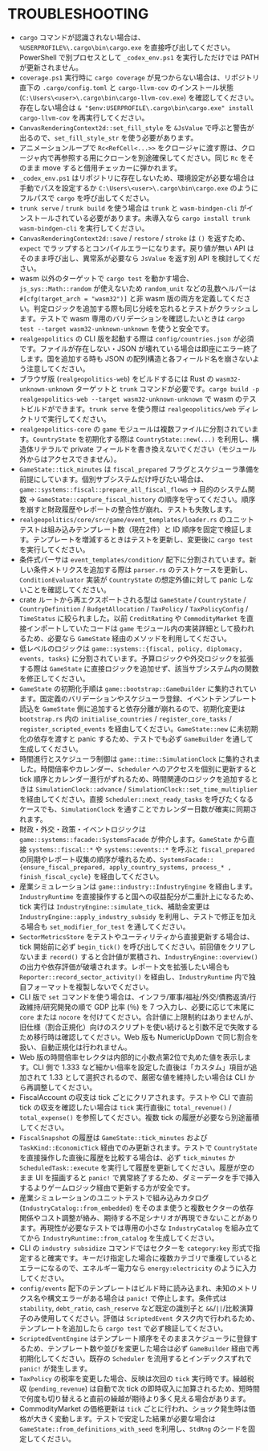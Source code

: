 # TROUBLESHOOTING

- `cargo` コマンドが認識されない場合は、`%USERPROFILE%\.cargo\bin\cargo.exe` を直接呼び出してください。PowerShell で別プロセスとして `_codex_env.ps1` を実行しただけでは PATH が更新されません。
- `coverage.ps1` 実行時に `cargo coverage` が見つからない場合は、リポジトリ直下の `.cargo/config.toml` と `cargo-llvm-cov` のインストール状態 (`C:\Users\<user>\.cargo\bin\cargo-llvm-cov.exe`) を確認してください。存在しない場合は `& "$env:USERPROFILE\.cargo\bin\cargo.exe" install cargo-llvm-cov` を再実行してください。
- `CanvasRenderingContext2d::set_fill_style` を `&JsValue` で呼ぶと警告が出るので、`set_fill_style_str` を使う必要があります。
- アニメーションループで `Rc<RefCell<...>>` をクロージャに渡す際は、クロージャ内で再参照する用にクローンを別途確保してください。同じ `Rc` をそのまま move すると借用チェッカーに弾かれます。
- `_codex_env.ps1` はリポジトリに存在しないため、環境設定が必要な場合は手動でパスを設定するか `C:\Users\<user>\.cargo\bin\cargo.exe` のようにフルパスで `cargo` を呼び出してください。
- `trunk serve` / `trunk build` を使う場合は `trunk` と `wasm-bindgen-cli` がインストールされている必要があります。未導入なら `cargo install trunk wasm-bindgen-cli` を実行してください。
- `CanvasRenderingContext2d::save` / `restore` / `stroke` は `()` を返すため、`expect` でラップするとコンパイルエラーになります。戻り値が無い API はそのまま呼び出し、異常系が必要なら `JsValue` を返す別 API を検討してください。
- wasm 以外のターゲットで `cargo test` を動かす場合、`js_sys::Math::random` が使えないため `random_unit` などの乱数ヘルパーは `#[cfg(target_arch = "wasm32")]` と非 wasm 版の両方を定義してください。判定ロジックを追加する際も同じ分岐を忘れるとテストがクラッシュします。テストで wasm 専用のバリデーションを確認したいときは `cargo test --target wasm32-unknown-unknown` を使うと安全です。
- `realgeopolitics` の CLI 版を起動する際は `config/countries.json` が必須です。ファイルが存在しない・JSON が壊れている場合は即座にエラー終了します。国を追加する時も JSON の配列構造と各フィールド名を崩さないよう注意してください。
- ブラウザ版 (`realgeopolitics-web`) をビルドするには Rust の `wasm32-unknown-unknown` ターゲットと `trunk` コマンドが必要です。`cargo build -p realgeopolitics-web --target wasm32-unknown-unknown` で wasm のテストビルドができます。`trunk serve` を使う際は `realgeopolitics/web` ディレクトリで実行してください。
- `realgeopolitics-core` の `game` モジュールは複数ファイルに分割されています。`CountryState` を初期化する際は `CountryState::new(...)` を利用し、構造体リテラルで private フィールドを書き換えないでください（モジュール外からはアクセスできません）。
- `GameState::tick_minutes` は `fiscal_prepared` フラグとスケジューラ準備を前提にしています。個別サブシステムだけ呼びたい場合は、`game::systems::fiscal::prepare_all_fiscal_flows` → 目的のシステム関数 → `GameState::capture_fiscal_history` の順序を守ってください。順序を崩すと財政履歴やレポートの整合性が崩れ、テストも失敗します。
- `realgeopolitics/core/src/game/event_templates/loader.rs` のユニットテストは組み込みテンプレート数（現在2件）と ID 順序を固定で検証します。テンプレートを増減するときはテストを更新し、変更後に `cargo test` を実行してください。
- 条件式パーサは `event_templates/condition/` 配下に分割されています。新しい条件メトリクスを追加する際は `parser.rs` のテストケースを更新し、`ConditionEvaluator` 実装が `CountryState` の想定外値に対して panic しないことを確認してください。
- crate ルートから再エクスポートされる型は `GameState` / `CountryState` / `CountryDefinition` / `BudgetAllocation` / `TaxPolicy` / `TaxPolicyConfig` / `TimeStatus` に絞られました。以前 `CreditRating` や `CommodityMarket` を直接インポートしていたコードは `game` モジュール内の実装詳細として扱われるため、必要なら `GameState` 経由のメソッドを利用してください。
- 低レベルのロジックは `game::systems::{fiscal, policy, diplomacy, events, tasks}` に分割されています。予算ロジックや外交ロジックを拡張する際は `GameState` に直接ロジックを追加せず、該当サブシステム内の関数を修正してください。
- `GameState` の初期化手順は `game::bootstrap::GameBuilder` に集約されています。国定義のバリデーションやスケジューラ登録、イベントテンプレート読込を `GameState` 側に追加すると依存分離が崩れるので、初期化変更は `bootstrap.rs` 内の `initialise_countries` / `register_core_tasks` / `register_scripted_events` を経由してください。`GameState::new` に未初期化の依存を渡すと panic するため、テストでも必ず `GameBuilder` を通して生成してください。
- 時間進行とスケジューラ制御は `game::time::SimulationClock` に集約されました。時間倍率やカレンダー、`Scheduler` へのアクセスを個別に更新すると tick 順序とカレンダー進行がずれるため、時間関連のロジックを追加するときは `SimulationClock::advance` / `SimulationClock::set_time_multiplier` を経由してください。直接 `Scheduler::next_ready_tasks` を呼びたくなるケースでも、`SimulationClock` を通すことでカレンダー日数が確実に同期されます。
- 財政・外交・政策・イベントロジックは `game::systems::facade::SystemsFacade` が仲介します。`GameState` から直接 `systems::fiscal::*` や `systems::events::*` を呼ぶと `fiscal_prepared` の同期やレポート収集の順序が壊れるため、`SystemsFacade::{ensure_fiscal_prepared, apply_country_systems, process_* , finish_fiscal_cycle}` を経由してください。
- 産業シミュレーションは `game::industry::IndustryEngine` を経由します。`IndustryRuntime` を直接操作すると国への収益配分が二重計上になるため、tick 実行は `IndustryEngine::simulate_tick`、補助金変更は `IndustryEngine::apply_industry_subsidy` を利用し、テストで修正を加える場合も `set_modifier_for_test` を通してください。
- `SectorMetricsStore` をテストやユーティリティから直接更新する場合は、tick 開始前に必ず `begin_tick()` を呼び出してください。前回値をクリアしないまま `record()` すると合計値が累積され、`IndustryEngine::overview()` の出力や依存評価が破壊されます。レポート文を拡張したい場合も `Reporter::record_sector_activity()` を経由し、`IndustryRuntime` 内で独自フォーマットを複製しないでください。
- CLI 版で `set` コマンドを使う場合は、インフラ/軍事/福祉/外交/債務返済/行政維持/研究開発の順で GDP 比率 (％) を 7 つ入力し、必要に応じて末尾に `core` または `nocore` を付けてください。合計値に上限制約はありませんが、旧仕様（割合正規化）向けのスクリプトを使い続けると引数不足で失敗するため移行時は確認してください。Web 版も NumericUpDown で同じ割合を扱い、自動正規化は行われません。
- Web 版の時間倍率セレクタは内部的に小数点第2位で丸めた値を表示します。CLI 側で 1.333 など細かい倍率を設定した直後は「カスタム」項目が追加されて 1.33 として選択されるので、厳密な値を維持したい場合は CLI から再調整してください。
- FiscalAccount の収支は tick ごとにクリアされます。テストや CLI で直前 tick の収支を確認したい場合は `tick` 実行直後に `total_revenue()` / `total_expense()` を参照してください。複数 tick の履歴が必要なら別途蓄積してください。
- `FiscalSnapshot` の履歴は `GameState::tick_minutes` および `TaskKind::EconomicTick` 経由でのみ更新されます。テストで `CountryState` を直接操作した直後に履歴を比較する場合は、必ず `tick_minutes` か `ScheduledTask::execute` を実行して履歴を更新してください。履歴が空のまま UI を描画すると `panic!` で異常終了するため、ダミーデータを手で挿入するよりゲームロジック経由で更新する方が安全です。
- 産業シミュレーションのユニットテストで組み込みカタログ (`IndustryCatalog::from_embedded`) をそのまま使うと複数セクターの依存関係やコスト調整が絡み、期待する不足シナリオが再現できないことがあります。再現性が必要なテストでは専用の小さな `IndustryCatalog` を組み立ててから `IndustryRuntime::from_catalog` を生成してください。
- CLI の `industry subsidize` コマンドではセクターを `category:key` 形式で指定すると確実です。キーだけ指定した場合に複数カテゴリで重複しているとエラーになるので、エネルギー電力なら `energy:electricity` のように入力してください。
- `config/events` 配下のテンプレートはビルド時に読み込まれ、未知のメトリクス名や構文エラーがある場合は `panic!` で停止します。条件式は `stability`, `debt_ratio`, `cash_reserve` など既定の識別子と `&&`/`||`/比較演算子のみ使用してください。評価は `ScriptedEvent` タスク内で行われるため、テンプレートを追加したら `cargo test` で必ず検証してください。
- `ScriptedEventEngine` はテンプレート順序をそのままスケジューラに登録するため、テンプレート数や並びを変更した場合は必ず `GameBuilder` 経由で再初期化してください。既存の `Scheduler` を流用するとインデックスずれで `panic!` が発生します。
- `TaxPolicy` の税率を変更した場合、反映は次回の `tick` 実行時です。繰越税収 (`pending_revenue`) は自動で次 tick の即時収入に加算されるため、短時間で何度も切り替えると直前の繰越が期待より多く見える場合があります。
- CommodityMarket の価格更新は `tick` ごとに行われ、ショック発生時は価格が大きく変動します。テストで安定した結果が必要な場合は `GameState::from_definitions_with_seed` を利用し、`StdRng` のシードを固定してください。
